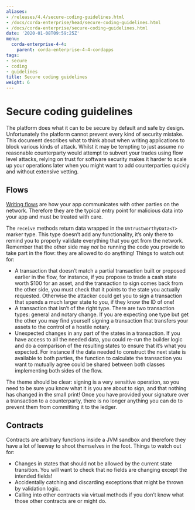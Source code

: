 ```yaml
---
aliases:
- /releases/4.4/secure-coding-guidelines.html
- /docs/corda-enterprise/head/secure-coding-guidelines.html
- /docs/corda-enterprise/secure-coding-guidelines.html
date: '2020-01-08T09:59:25Z'
menu:
  corda-enterprise-4-4:
    parent: corda-enterprise-4-4-cordapps
tags:
- secure
- coding
- guidelines
title: Secure coding guidelines
weight: 6
---
```



# Secure coding guidelines

The platform does what it can to be secure by default and safe by design. Unfortunately the platform cannot
prevent every kind of security mistake. This document describes what to think about when writing applications
to block various kinds of attack. Whilst it may be tempting to just assume no reasonable counterparty would
attempt to subvert your trades using flow level attacks, relying on trust for software security makes it
harder to scale up your operations later when you might want to add counterparties quickly and without
extensive vetting.


## Flows

[Writing flows](flow-state-machines.md) are how your app communicates with other parties on the network. Therefore they
are the typical entry point for malicious data into your app and must be treated with care.

The `receive` methods return data wrapped in the `UntrustworthyData<T>` marker type. This type doesn’t add
any functionality, it’s only there to remind you to properly validate everything that you get from the network.
Remember that the other side may *not* be running the code you provide to take part in the flow: they are
allowed to do anything! Things to watch out for:


* A transaction that doesn’t match a partial transaction built or proposed earlier in the flow, for instance,
if you propose to trade a cash state worth $100 for an asset, and the transaction to sign comes back from the
other side, you must check that it points to the state you actually requested. Otherwise the attacker could
get you to sign a transaction that spends a much larger state to you, if they know the ID of one!
* A transaction that isn’t of the right type. There are two transaction types: general and notary change. If you
are expecting one type but get the other you may find yourself signing a transaction that transfers your assets
to the control of a hostile notary.
* Unexpected changes in any part of the states in a transaction. If you have access to all the needed data, you
could re-run the builder logic and do a comparison of the resulting states to ensure that it’s what you expected.
For instance if the data needed to construct the next state is available to both parties, the function to
calculate the transaction you want to mutually agree could be shared between both classes implementing both
sides of the flow.

The theme should be clear: signing is a very sensitive operation, so you need to be sure you know what it is you
are about to sign, and that nothing has changed in the small print! Once you have provided your signature over a
transaction to a counterparty, there is no longer anything you can do to prevent them from committing it to the ledger.


## Contracts

Contracts are arbitrary functions inside a JVM sandbox and therefore they have a lot of leeway to shoot themselves
in the foot. Things to watch out for:


* Changes in states that should not be allowed by the current state transition. You will want to check that no
fields are changing except the intended fields!
* Accidentally catching and discarding exceptions that might be thrown by validation logic.
* Calling into other contracts via virtual methods if you don’t know what those other contracts are or might do.
